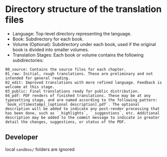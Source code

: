 # Directory structure of the translation files

* Language: Top-level directory representing the language.
* Book: Subdirectory for each book.
* Volume (Optional): Subdirectory under each book, used if the original book is divided into smaller volumes.
* Translation Stages: Each book or volume contains the following subdirectories:

```
00_source: Contains the source files for each chapter.
01_raw: Initial, rough translations. These are preliminary and not intended for general reading.
02_edit: Improved translations with more refined language. Feedback is welcome at this stage.
03_public: Final translations ready for public distribution.
04_pdf: PDF renders of finished translations. These may be at any typesetting stage, and are named according to the following pattern: `book_v[timestamp]_[optional description].pdf`. The optional description will be added to indicate any post-render processing that has been done, such as `_highlights`, `_suggestions`, etc. Additional description may be added to the commit message to indicate in greater detail the changes, suggestions, or status of the PDF.
```

## Developer

local `sandbox/` folders are ignored
